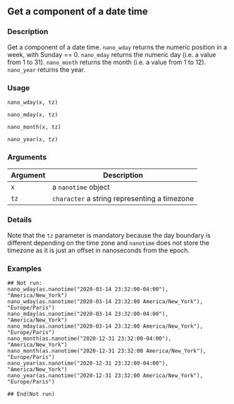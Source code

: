 ## Get a component of a date time

### Description

Get a component of a date time. `nano_wday` returns the numeric position
in a week, with Sunday == 0. `nano_mday` returns the numeric day (i.e. a
value from 1 to 31). `nano_month` returns the month (i.e. a value from 1
to 12). `nano_year` returns the year.

### Usage

    nano_wday(x, tz)
    
    nano_mday(x, tz)
    
    nano_month(x, tz)
    
    nano_year(x, tz)

### Arguments

| Argument | Description                                  |
| -------- | -------------------------------------------- |
| `x`      | a `nanotime` object                          |
| `tz`     | `character` a string representing a timezone |

### Details

Note that the `tz` parameter is mandatory because the day boundary is
different depending on the time zone and `nanotime` does not store the
timezone as it is just an offset in nanoseconds from the epoch.

### Examples

    ## Not run: 
    nano_wday(as.nanotime("2020-03-14 23:32:00-04:00"), "America/New_York")
    nano_wday(as.nanotime("2020-03-14 23:32:00 America/New_York"), "Europe/Paris")
    nano_mday(as.nanotime("2020-03-14 23:32:00-04:00"), "America/New_York")
    nano_mday(as.nanotime("2020-03-14 23:32:00 America/New_York"), "Europe/Paris")
    nano_month(as.nanotime("2020-12-31 23:32:00-04:00"), "America/New_York")
    nano_month(as.nanotime("2020-12-31 23:32:00 America/New_York"), "Europe/Paris")
    nano_year(as.nanotime("2020-12-31 23:32:00-04:00"), "America/New_York")
    nano_year(as.nanotime("2020-12-31 23:32:00 America/New_York"), "Europe/Paris")
    
    ## End(Not run)
